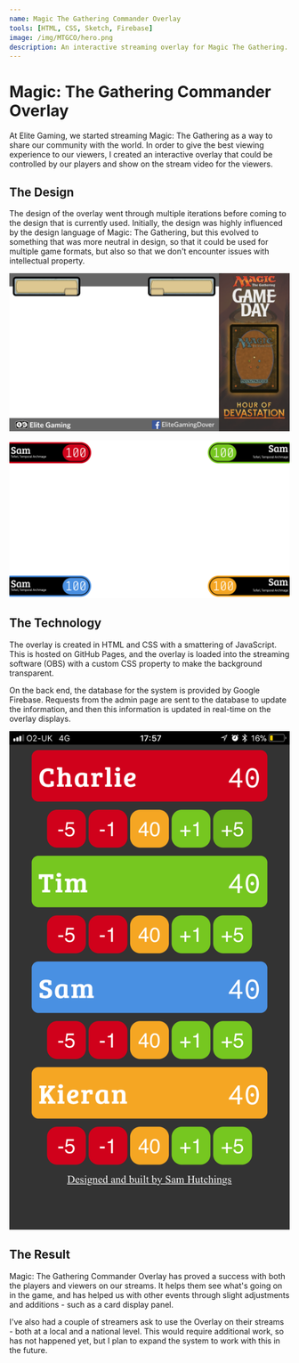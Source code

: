 ```yaml
---
name: Magic The Gathering Commander Overlay
tools: [HTML, CSS, Sketch, Firebase]
image: /img/MTGCO/hero.png
description: An interactive streaming overlay for Magic The Gathering.
---
```


# Magic: The Gathering Commander Overlay
At Elite Gaming, we started streaming Magic: The Gathering as a way to share our community with the world. In order to give the best viewing experience to our viewers, I created an interactive overlay that could be controlled by our players and show on the stream video for the viewers.

## The Design
The design of the overlay went through multiple iterations before coming to the design that is currently used. Initially, the design was highly influenced by the design language of Magic: The Gathering, but this evolved to something that was more neutral in design, so that it could be used for multiple game formats, but also so that we don't encounter issues with intellectual property.

![The original design, inspired by the design language of Magic: The Gathering](/img/MTGCO/gameDayOverlay.png)

![The updated design, using a four-colour interface inspired by video games](/img/MTGCO/newOverlay.png)

## The Technology
The overlay is created in HTML and CSS with a smattering of JavaScript. This is hosted on GitHub Pages, and the overlay is loaded into the streaming software (OBS) with a custom CSS property to make the background transparent.

On the back end, the database for the system is provided by Google Firebase. Requests from the admin page are sent to the database to update the information, and then this information is updated in real-time on the overlay displays.

![The admin panel running on an iPhone](/img/MTGCO/admin.jpeg)

## The Result
Magic: The Gathering Commander Overlay has proved a success with both the players and viewers on our streams. It helps them see what's going on in the game, and has helped us with other events through slight adjustments and additions - such as a card display panel.

I've also had a couple of streamers ask to use the Overlay on their streams - both at a local and a national level. This would require additional work, so has not happened yet, but I plan to expand the system to work with this in the future.